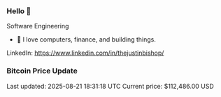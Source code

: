 ### Hello 🤙  

Software Engineering

- 🔭 I love computers, finance, and building things.
  
LinkedIn: https://www.linkedin.com/in/thejustinbishop/  







































































































































































































































































































































































































































































































































































































































































































































































































































































































































































































### Bitcoin Price Update
Last updated: 2025-08-21 18:31:18 UTC
Current price: $112,486.00 USD
